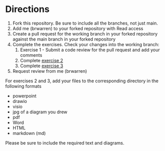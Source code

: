 # Directions

1. Fork this repository.  Be sure to include all the branches, not just main.
2. Add me (brwarren) to your forked repository with Read access
3. Create a pull request for the working branch in your forked repository against the main branch in your forked repository
3. Complete the exercises.  Check your changes into the working branch:
	1. Exercise 1 - Submit a code review for the pull request and add your comments
	2. Complete [exercise 2](Exercise2/Exercise2.md)
	3. Complete [exercise 3](Exercise3/Exercise3.md)
4. Request review from me (brwarren)


For exercises 2 and 3, add your files to the corresponding directory in the following formats

- powerpoint
- drawio
- visio
- jpg of a diagram you drew
- pdf
- Word
- HTML
- markdown (md)

Please be sure to include the required text and diagrams.
